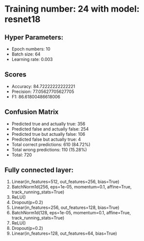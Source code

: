 # Training number: 24 with model: resnet18
## Hyper Parameters:
- Epoch numbers: 10
- Batch size: 64
- Learning rate: 0.003

## Scores
- Accuracy: 84.72222222222221
- Precision: 77.05627705627705
- F1: 86.61800486618006

## Confusion Matrix
- Predicted true and actually true: 356
- Predicted false and actually false: 254
- Predicted true but actually false: 106
- Predicted false but actually true: 4
- Total correct predictions: 610 (84.72%)
- Total wrong predictions: 110 (15.28%)
- Total: 720

## Fully connected layer:
1. Linear(in_features=512, out_features=256, bias=True)
2. BatchNorm1d(256, eps=1e-05, momentum=0.1, affine=True, track_running_stats=True)
3. ReLU()
4. Dropout(p=0.2)
5. Linear(in_features=256, out_features=128, bias=True)
6. BatchNorm1d(128, eps=1e-05, momentum=0.1, affine=True, track_running_stats=True)
7. ReLU()
8. Dropout(p=0.2)
9. Linear(in_features=128, out_features=64, bias=True)